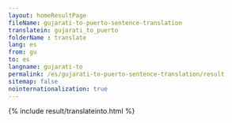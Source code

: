 ```yaml
---
layout: homeResultPage
fileName: gujarati-to-puerto-sentence-translation
translatein: gujarati_to_puerto
folderName : translate
lang: es
from: gu
to: es
langname: gujarati-to
permalink: /es/gujarati-to-puerto-sentence-translation/result
sitemap: false
nointernationalization: true
---
```

{% include result/translateinto.html %}

<script src="/js/result/translation.js" data-foldername="{{page.folderName}}" data-lang="{{page.lang}}"></script>

